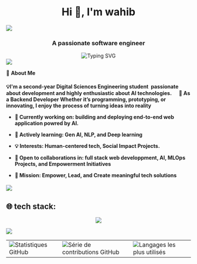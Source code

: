 <h1 align="center">Hi 👋, I'm wahib</h1>
<img src="https://user-images.githubusercontent.com/73097560/115834477-dbab4500-a447-11eb-908a-139a6edaec5c.gif">
<h3 align="center">A passionate software engineer</h3>
<div align="center">
  <img src="https://readme-typing-svg.herokuapp.com?font=Fira+Code&weight=600&size=24&pause=1000&color=E91E63&center=true&vCenter=true&random=false&width=700&lines=AI+Engineer+%7C+Web+Developer;Passionate+about+AI+for+Social+Impact;Driven+by+Purpose%2C+Empowered+by+Technology" alt="Typing SVG" />
</div>


<img src="https://user-images.githubusercontent.com/73097560/115834477-dbab4500-a447-11eb-908a-139a6edaec5c.gif">

🚀 **About Me**  
<h4> 💡I'm a second-year Digital Sciences Engineering student  passionate about development and highly enthusiastic about AI technologies.
     🌟 As a Backend Developer Whether it’s programming, prototyping, or innovating, I enjoy the process of turning ideas into reality

- 🔭 Currently working on: building and deploying end-to-end web application powred by AI.

- 🌱 Actively learning: **Gen AI**, **NLP**, and **Deep learning**
- 💡 Interests: Human-centered tech, Social Impact Projects.
- 👯 Open to collaborations in: full stack web developpment, AI, MLOps Projects, and Empowerment Initiatives
- 🎯 Mission: Empower, Lead, and Create meaningful tech solutions </h4>
<img src="https://user-images.githubusercontent.com/73097560/115834477-dbab4500-a447-11eb-908a-139a6edaec5c.gif">

## 🌐 tech stack:

<p align="center">
  <a href="https://skillicons.dev">
    <img src="https://skillicons.dev/icons?i=php,java,nodejs,github,gitlab,mysql,mongodb,angular,docker," />
  </a>
</p>
<img src="https://user-images.githubusercontent.com/73097560/115834477-dbab4500-a447-11eb-908a-139a6edaec5c.gif">
<table>
  <tr>
    <td>
      <img src="https://github-readme-stats.vercel.app/api?username=wahib-git&theme=dark&hide_border=true&include_all_commits=true&count_private=true" alt="Statistiques GitHub">
    </td>
    <td>
      <img src="https://github-readme-streak-stats.herokuapp.com/?user=wahib-git&theme=dark&hide_border=true" alt="Série de contributions GitHub">
    </td>
    <td>
      <img src="https://github-readme-stats.vercel.app/api/top-langs/?username=wahib-git&theme=dark&hide_border=true&include_all_commits=true&count_private=true&layout=compact" alt="Langages les plus utilisés">
    </td>
  </tr>
</table>
